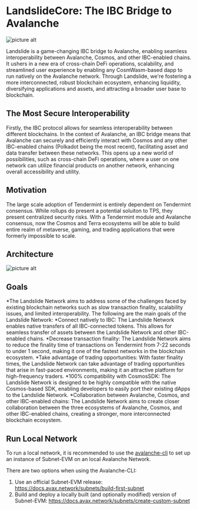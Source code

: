 # LandslideCore: The IBC Bridge to Avalanche

![picture alt](https://media.publit.io/file/Landslide/Landslide-Background.png "Landslide")

Landslide is a game-changing IBC bridge to Avalanche, enabling seamless interoperability between Avalanche, Cosmos, and other IBC-enabled chains. It ushers in a new era of cross-chain DeFi operations, scalability, and streamlined user experience by enabling any CosmWasm-based dapp to run natively on the Avalanche network. Through Landslide, we're fostering a more interconnected, robust blockchain ecosystem, enhancing liquidity, diversifying applications and assets, and attracting a broader user base to blockchain.

## The Most Secure Interoperability
Firstly, the IBC protocol allows for seamless interoperability between different blockchains. In the context of Avalanche, an IBC bridge means that Avalanche can securely and efficiently interact with Cosmos and any other IBC-enabled chains (Polkadot being the most recent), facilitating asset and data transfer between these networks. This opens up a new world of possibilities, such as cross-chain DeFi operations, where a user on one network can utilize financial products on another network, enhancing overall accessibility and utility.

## Motivation
The large scale adoption of Tendermint is entirely dependent on Tendermint consensus. While rollups do present a potential soluiton to TPS, they present centralized security risks.
With a Tendermint module and Avalanche consensus, now the Cosmos and Terra ecosystems will be able to build entire realm of metaverse, gaming, and trading applications that were formerly impossible to scale.

## Architecture
![picture alt](https://media.publit.io/file/Landslide/Landslide-Design.png "Landslide Architecture")


## Goals
*The Landslide Network aims to address some of the challenges faced by existing blockchain networks such as slow transaction finality, scalability issues, and limited interoperability. The following are the main goals of the Landslide Network:
*Connect natively to IBC: The Landslide Network enables native transfers of all IBC-connected tokens. This allows for seamless transfer of assets between the Landslide Network and other IBC-enabled chains.
*Decrease transaction finality: The Landslide Network aims to reduce the finality time of transactions on Tendermint from 7-22 seconds to under 1 second, making it one of the fastest networks in the blockchain ecosystem.
*Take advantage of trading opportunities: With faster finality times, the Landslide Network can take advantage of trading opportunities that arise in fast-paced environments, making it an attractive platform for high-frequency traders.
*100% compatibility with CosmosSDK: The Landslide Network is designed to be highly compatible with the native Cosmos-based SDK, enabling developers to easily port their existing dApps to the Landslide Network.
*Collaboration between Avalanche, Cosmos, and other IBC-enabled chains: The Landslide Network aims to create closer collaboration between the three ecosystems of Avalanche, Cosmos, and other IBC-enabled chains, creating a stronger, more interconnected blockchain ecosystem.

## Run Local Network

To run a local network, it is recommended to use the [avalanche-cli](https://github.com/ava-labs/avalanche-cli#avalanche-cli) to set up an instance of Subnet-EVM on an local Avalanche Network.

There are two options when using the Avalanche-CLI:

1. Use an official Subnet-EVM release: https://docs.avax.network/subnets/build-first-subnet
2. Build and deploy a locally built (and optionally modified) version of Subnet-EVM: https://docs.avax.network/subnets/create-custom-subnet
